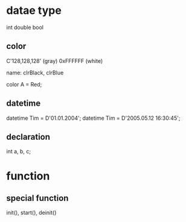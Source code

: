 # datae type
int 
double
bool

## color
C'128,128,128' (gray)
0xFFFFFF (white)

name: clrBlack, clrBlue

color A = Red;

## datetime
datetime Tim = D'01.01.2004';
datetime Tim = D'2005.05.12 16:30:45';

## declaration
int a, b, c;

# function
## special function
init(), start(), deinit()
